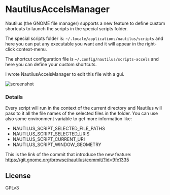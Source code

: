 # NautilusAccelsManager

Nautilus (the GNOME file manager) supports a new feature to define custom shortcuts to launch the scripts in the special scripts folder.

The special scripts folder is:
`~/.locale/applications/nautilus/scripts` and here you can put any executable you want and it will appear in the right-click context-menu.

The shortcut configuration file is `~/.config/nautilus/scripts-accels` and here you can define your custom shortcuts.

I wrote NautilusAccelsManager to edit this file with a gui.

![screenshot](https://raw.githubusercontent.com/echo-devim/nautilusaccelsmanager/master/NAM.jpg "NAM")

### Details
Every script will run in the context of the current directory and Nautilus will pass to it all the file names of the selected files in the folder. You can use also some environment variable to get more information like:

- NAUTILUS_SCRIPT_SELECTED_FILE_PATHS
- NAUTILUS_SCRIPT_SELECTED_URIS
- NAUTILUS_SCRIPT_CURRENT_URI
- NAUTILUS_SCRIPT_WINDOW_GEOMETRY

This is the link of the commit that introduce the new feature:
https://git.gnome.org/browse/nautilus/commit/?id=9fe1335

## License
GPLv3